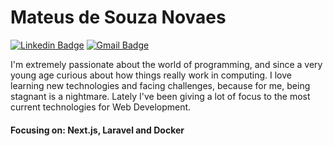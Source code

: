 # Mateus de Souza Novaes

[![Linkedin Badge](https://img.shields.io/badge/-Mateus%20de%20Souza%20Novaes-1ab0c7?style=flat-square&logo=Linkedin&logoColor=white&link=https://www.linkedin.com/in/mateus-de-souza-novaes-44a787150/)](https://www.linkedin.com/in/mateus-de-souza-novaes-44a787150/) 
[![Gmail Badge](https://img.shields.io/badge/-mateussn13@hotmail.com-1ab0c7?style=flat-square&logo=Gmail&logoColor=white&link=mailto:mateussn13@hotmail.com)](mailto:mateussn13@hotmail.com)

I'm extremely passionate about the world of programming, and since a very young age curious about how things really work in computing. I love learning new technologies and facing challenges, because for me, being stagnant is a nightmare. Lately I've been giving a lot of focus to the most current technologies for Web Development.

#### Focusing on: Next.js, Laravel and Docker
